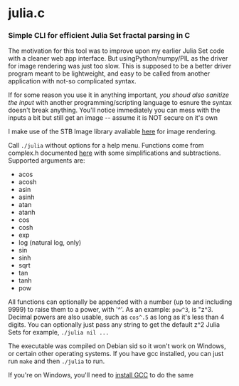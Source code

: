 # julia.c

### Simple CLI for efficient Julia Set fractal parsing in C

The motivation for this tool was to improve upon my earlier Julia Set code 
with a cleaner web app interface. But usingPython/numpy/PIL as the driver for 
image rendering was just too slow. This is supposed to be a better driver program 
meant to be lightweight, and easy to be called from another application with 
not-so complicated syntax. 

If for some reason you use it in anything important, *you shoud also sanitize the input*
with another programming/scripting language to esnure the syntax doesn't break anything.
You'll notice immediately you can mess with the inputs a bit but still get an image 
-- assume it is NOT secure on it's own

I make use of the STB Image library avaliable [here](https://github.com/nothings/stb) for image
rendering.

Call `./julia` without options for a help menu. Functions come from complex.h
documented [here](https://code-reference.com/c/complex.h) with some
simplifications and subtractions. Supported arguments are:

- acos 
- acosh 
- asin 
- asinh 
- atan 
- atanh 
- cos 
- cosh 
- exp 
- log (natural log, only) 
- sin 
- sinh 
- sqrt 
- tan 
- tanh
- pow 

All functions can optionally be appended with a number (up to and including 9999) 
to raise them to a power, with '^'. As an example: `pow^3`, is "z^3. Decimal powers are
also usable, such as `cos^.5` as long as it's less than 4 digits. You can optionally 
just pass any string to get the default z^2 Julia Sets for example, `./julia nil ...`

The executable was compiled on Debian sid so it won't work on Windows, or certain other
operating systems. If you have gcc installed, you can just run `make` and then `./julia`
to run. 

If you're on Windows, you'll need to [install GCC](https://gcc.gnu.org/install/binaries.html)
to do the same
